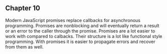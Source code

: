 ## Chapter 10

Modern JavaScript promises replace callbacks for asynchronous programming. Promises are nonblocking and will eventually return a result or an error to the caller through the promise. Promises are a lot easier to work with compared to calbacks. Their structure is a lot like functional style programming. With promises it is easier to propagate errors and recover from them as well.